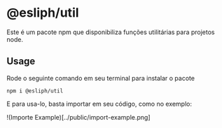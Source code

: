 # @esliph/util

Este é um pacote npm que disponibiliza funções utilitárias para projetos node.

## Usage

Rode o seguinte comando em seu terminal para instalar o pacote

`npm i @esliph/util`

E para usa-lo, basta importar em seu código, como no exemplo:

!(Importe Example)[../public/import-example.png]